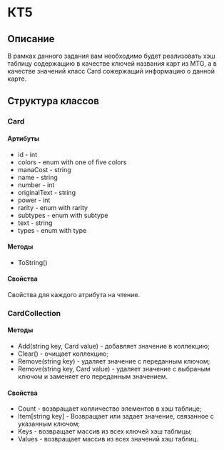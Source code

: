 # КТ5

## Описание
В рамках данного задания вам необходимо будет реализовать хэш таблицу содержащию в качестве ключей названия карт из MTG, а в качестве значений класс Card сожержащий информацию о данной карте.

## Структура классов 

### Card

#### Артибуты
- id - int 
- colors - enum with one of five colors
- manaCost - string
- name - string
- number - int
- originalText - string
- power - int
- rarity - enum with rarity
- subtypes - enum with subtype
- text - string
- types - enum with type

#### Методы
- ToString()

#### Свойства
Свойства для каждого атрибута на чтение.

### CardCollection

#### Методы
- Add(string key, Card value) - добавляет значение в коллекцию;
- Clear() - очищает коллекцию;
- Remove(string key) - удаляет значение с переданным ключом;
- Remove(string key, Card value) - удаляет значение с выбраным ключом и заменяет его переданным значением.

#### Свойства
- Count - возвращает колличество элементов в хэш таблице;
- Item[string key] - Возвращает или задает значение, связанное с указанным ключом;
- Keys - возвращает массив из всех ключей хэш таблицы;
- Values - возвращает массив из всех значений хэш таблиц.
